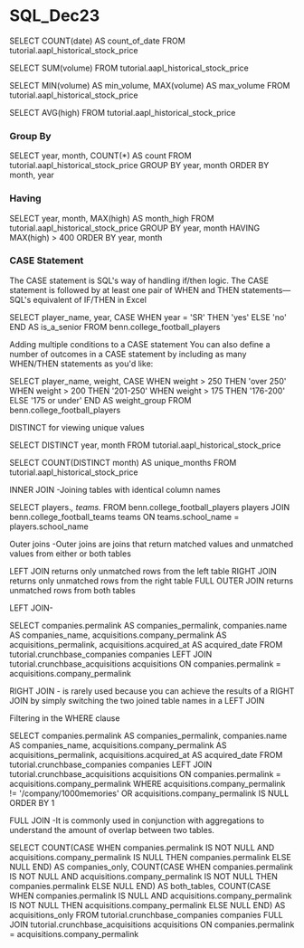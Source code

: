 # SQL_Dec23


SELECT COUNT(date) AS count_of_date
  FROM tutorial.aapl_historical_stock_price

SELECT SUM(volume)
  FROM tutorial.aapl_historical_stock_price

SELECT MIN(volume) AS min_volume,
       MAX(volume) AS max_volume
  FROM tutorial.aapl_historical_stock_price

SELECT AVG(high)
  FROM tutorial.aapl_historical_stock_price


### Group By
SELECT year,
       month,
       COUNT(*) AS count
  FROM tutorial.aapl_historical_stock_price
 GROUP BY year, month
 ORDER BY month, year

### Having
SELECT year,
       month,
       MAX(high) AS month_high
  FROM tutorial.aapl_historical_stock_price
 GROUP BY year, month
HAVING MAX(high) > 400
 ORDER BY year, month


### CASE Statement
The CASE statement is SQL's way of handling if/then logic. The CASE statement is followed by at least one pair of WHEN and THEN statements—SQL's equivalent of IF/THEN in Excel

SELECT player_name,
       year,
       CASE WHEN year = 'SR' THEN 'yes'
            ELSE 'no' END AS is_a_senior
  FROM benn.college_football_players


Adding multiple conditions to a CASE statement
You can also define a number of outcomes in a CASE statement by including as many WHEN/THEN statements as you'd like:

SELECT player_name,
       weight,
       CASE WHEN weight > 250 THEN 'over 250'
            WHEN weight > 200 THEN '201-250'
            WHEN weight > 175 THEN '176-200'
            ELSE '175 or under' END AS weight_group
  FROM benn.college_football_players


DISTINCT for viewing unique values

SELECT DISTINCT year, month
  FROM tutorial.aapl_historical_stock_price

SELECT COUNT(DISTINCT month) AS unique_months
  FROM tutorial.aapl_historical_stock_price


INNER JOIN -Joining tables with identical column names

SELECT players.*,
       teams.*
  FROM benn.college_football_players players
  JOIN benn.college_football_teams teams
    ON teams.school_name = players.school_name


Outer joins -Outer joins are joins that return matched values and unmatched values from either or both tables

LEFT JOIN returns only unmatched rows from the left table
RIGHT JOIN returns only unmatched rows from the right table
FULL OUTER JOIN returns unmatched rows from both tables


LEFT JOIN- 
	
SELECT companies.permalink AS companies_permalink,
       companies.name AS companies_name,
       acquisitions.company_permalink AS acquisitions_permalink,
       acquisitions.acquired_at AS acquired_date
  FROM tutorial.crunchbase_companies companies
  LEFT JOIN tutorial.crunchbase_acquisitions acquisitions
    ON companies.permalink = acquisitions.company_permalink


RIGHT JOIN - is rarely used because you can achieve the results of a RIGHT JOIN by simply switching the two joined table names in a LEFT JOIN


Filtering in the WHERE clause

SELECT companies.permalink AS companies_permalink,
       companies.name AS companies_name,
       acquisitions.company_permalink AS acquisitions_permalink,
       acquisitions.acquired_at AS acquired_date
  FROM tutorial.crunchbase_companies companies
  LEFT JOIN tutorial.crunchbase_acquisitions acquisitions
    ON companies.permalink = acquisitions.company_permalink
 WHERE acquisitions.company_permalink != '/company/1000memories'
    OR acquisitions.company_permalink IS NULL
 ORDER BY 1


FULL JOIN -It is commonly used in conjunction with aggregations to understand the amount of overlap between two tables.


SELECT COUNT(CASE WHEN companies.permalink IS NOT NULL AND acquisitions.company_permalink IS NULL
                  THEN companies.permalink ELSE NULL END) AS companies_only,
       COUNT(CASE WHEN companies.permalink IS NOT NULL AND acquisitions.company_permalink IS NOT NULL
                  THEN companies.permalink ELSE NULL END) AS both_tables,
       COUNT(CASE WHEN companies.permalink IS NULL AND acquisitions.company_permalink IS NOT NULL
                  THEN acquisitions.company_permalink ELSE NULL END) AS acquisitions_only
  FROM tutorial.crunchbase_companies companies
  FULL JOIN tutorial.crunchbase_acquisitions acquisitions
    ON companies.permalink = acquisitions.company_permalink

